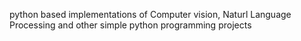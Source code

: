 python based implementations of Computer vision, Naturl Language Processing and other simple python programming projects
